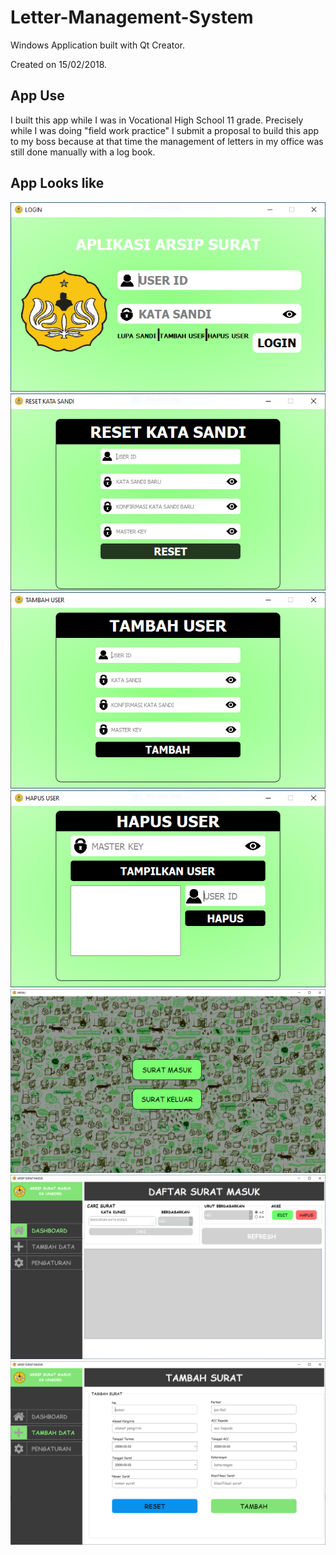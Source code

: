 # Letter-Management-System

Windows Application built with Qt Creator.

Created on 15/02/2018.
## App Use

I built this app while I was in Vocational High School 11 grade. Precisely while I was doing "field work practice" I submit a proposal to build this app to my boss because at that time the management of letters in my office was still done manually with a log book.
## App Looks like

<img src="https://raw.githubusercontent.com/ryccoatika/Letter-Management-System/master/designs/design1.png">
<img src="https://raw.githubusercontent.com/ryccoatika/Letter-Management-System/master/designs/design2.png">
<img src="https://raw.githubusercontent.com/ryccoatika/Letter-Management-System/master/designs/design3.png">
<img src="https://raw.githubusercontent.com/ryccoatika/Letter-Management-System/master/designs/design4.png">
<img src="https://raw.githubusercontent.com/ryccoatika/Letter-Management-System/master/designs/design5.png">
<img src="https://raw.githubusercontent.com/ryccoatika/Letter-Management-System/master/designs/design6.png">
<img src="https://raw.githubusercontent.com/ryccoatika/Letter-Management-System/master/designs/design7.png">
